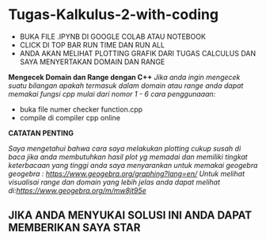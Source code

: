 # Tugas-Kalkulus-2-with-coding
- BUKA FILE .IPYNB DI GOOGLE COLAB ATAU NOTEBOOK
- CLICK DI TOP BAR RUN TIME DAN RUN ALL
- ANDA AKAN MELIHAT PLOTTING GRAFIK DARI TUGAS CALCULUS DAN SAYA MENYERTAKAN DOMAIN DAN RANGE

**Mengecek Domain dan Range dengan C++**
*Jika anda ingin mengecek suatu bilangan apakah termasuk dalam domain atau range anda dapat memakai fungsi cpp mulai dari nomor 1 - 6*
*cara penggunaaan:*
- buka file numer checker function.cpp 
- compile di compiler cpp online

**CATATAN PENTING**

*Saya mengetahui bahwa cara saya melakukan plotting cukup susah di baca jika anda membutuhkan hasil plot yg memadai dan memiliki tingkat keterbacaan yang tinggi anda saya menyarankan untuk memakai geogebra*
*geogebra :* 
*https://www.geogebra.org/graphing?lang=en/*
*Untuk melihat visualisai range dan domain yang lebih jelas anda dapat melihat di:https://www.geogebra.org/m/mw8jt95e*

## JIKA ANDA MENYUKAI SOLUSI INI ANDA DAPAT MEMBERIKAN SAYA STAR

